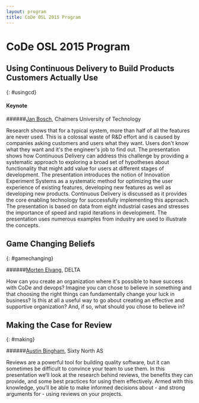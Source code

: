 ```yaml
---
layout: program
title: CoDe OSL 2015 Program
---
```

# CoDe OSL 2015 Program

## Using Continuous Delivery to Build Products Customers Actually Use
{: #usingcd}

#### Keynote

######[Jan Bosch]({{site.root}}/speakers#jbosch), Chalmers University of Technology

Research shows that for a typical system, more than half of all the features are never used. This is a colossal waste of R&D effort and is caused by companies asking customers and users what they want. Users don't know what they want and it's the engineer's job to find out. The presentation shows how Continuous Delivery can address this challenge by providing a systematic approach to exploring a broad set of hypotheses about functionality that might add value for users at different stages of development. The presentation introduces the notion of Innovation Experiment Systems as a systematic method for optimizing the user experience of existing features, developing new features as well as developing new products. Continuous Delivery is discussed as it provides the core enabling technology for successfully implementing this approach. The presentation is based on data from eight industrial cases and stresses the importance of speed and rapid iterations in development. The presentation uses numerous examples from industry are used to illustrate the concepts.

## Game Changing Beliefs
{: #gamechanging}

######[Morten Elvang]({{site.root}}/speakers#elvang), DELTA

How can you create an organization where it's possible to have success with CoDe and devops? Imagine you can chose to believe in something and that choosing the right things can fundamentally change your luck in business? Is this at all a useful way to go about creating an effective and supportive organization? And, if so, what should you chose to believe in?

## Making the Case for Review
{: #making}

######[Austin Bingham]({{site.root}}/speakers#bingham), Sixty North AS

Reviews are a powerful tool for building quality software, but it can sometimes be difficult to convince your team to use them. In this presentation we’ll look at the research behind reviews, the benefits they can provide, and some best practices for using them effectively. Armed with this knowledge, you’ll be able to make informed decisions about - and strong arguments for - using reviews on your projects.
